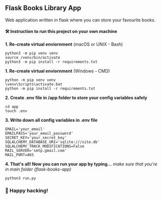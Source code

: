 ## Flask Books Library App

Web application written in flask where you can store your favourite books.

#### 🛠 Instruction to run this project on your own machine

**1. Re-create virtual enviornment** (macOS or UNIX - Bash)

```
python3 -m pip venv venv
source /venv/bin/activate
python3 -m pip install -r requirements.txt
```

**1. Re-create virtual enviornment** (Windows - CMD)

```
python -m pip venv venv
\venv\Scripts\activate.bat
python -m pip install -r requirements.txt
```

**2. Create .env file in /app folder to store your config variables safely**

```
cd app
touch .env
```

**3. Write down all config variables in .env file**

```
EMAIL='your_email'
EMAILPASS='your_email_password'
SECRET_KEY='your_secret_key'
SQLALCHEMY_DATABASE_URI='sqlite:///site.db'
SQLALCHEMY_TRACK_MODIFICATIONS=False
MAIL_SERVER='smtp.gmail.com'
MAIL_PORT=465
```

**4. That's all! Now you can run your app by typing...**
_make sure that you're in main folder (flask-books-app)_

```
python3 run.py
```

### 🐍 Happy hacking!
